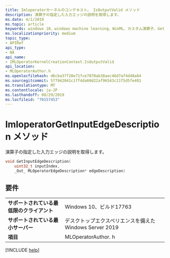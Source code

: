 ```yaml
---
title: Imloperatorカーネルのコンテキスト。 IsOutputValid メソッド
description: 演算子の指定した入力エッジの説明を取得します。
ms.date: 4/1/2019
ms.topic: article
keywords: windows 10、windows machine learning、WinML、カスタム演算子、GetInputEdgeDescription
ms.localizationpriority: medium
topic_type:
- APIRef
api_type:
- NA
api_name:
- IMLOperatorKernelCreationContext.IsOutputValid
api_location:
- MLOperatorAuthor.h
ms.openlocfilehash: d6cba37f20e71fce7870ab38aec46d7af4d40a84
ms.sourcegitcommit: 577942041c1ff4da60d22af96543c11f5d5fe401
ms.translationtype: MT
ms.contentlocale: ja-JP
ms.lasthandoff: 08/29/2019
ms.locfileid: "70157453"
---
```

# <a name="imloperatorkernelcreationcontextgetinputedgedescription-method"></a>ImloperatorGetInputEdgeDescription メソッド

演算子の指定した入力エッジの説明を取得します。

```cpp
void GetInputEdgeDescription(
    uint32_t inputIndex,
    _Out_ MLOperatorEdgeDescription* edgeDescription)
```

## <a name="requirements"></a>要件

| | |
|-|-|
| **サポートされている最低限のクライアント** | Windows 10、ビルド17763 |
| **サポートされている最小サーバー** | デスクトップエクスペリエンスを備えた Windows Server 2019 |
| **項目** | MLOperatorAuthor. h |

[!INCLUDE [help](../../includes/get-help.md)]
